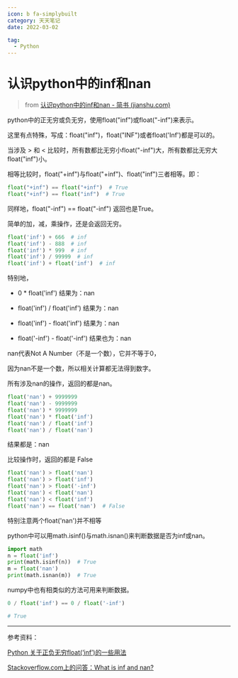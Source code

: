 ```yaml
---
icon: b fa-simplybuilt
category: 天天笔记
date: 2022-03-02

tag:
  - Python
---
```


# 认识python中的inf和nan

> from [认识python中的inf和nan - 简书 (jianshu.com)](https://www.jianshu.com/p/d9caa4ab46e1)

python中的正无穷或负无穷，使用float("inf")或float("-inf")来表示。

这里有点特殊，写成：float("inf")，float("INF")或者float('Inf')都是可以的。

当涉及 > 和 < 比较时，所有数都比无穷小float("-inf")大，所有数都比无穷大float("inf")小。

相等比较时，float("+inf")与float("+inf")、float("inf")三者相等。即：

```python
float("+inf") == float("+inf")  # True
float("+inf") == float("inf")  # True
```

同样地，float("-inf") == float("-inf") 返回也是True。

简单的加，减，乘操作，还是会返回无穷。

```python
float('inf') + 666  # inf
float('inf') - 888  # inf
float('inf') * 999  # inf
float('inf') / 99999  # inf
float('inf') + float('inf')  # inf
```

特别地，

- 0 * float('inf') 结果为：nan

- float('inf') / float('inf') 结果为：nan

- float('inf') - float('inf') 结果为：nan

- float('-inf') - float('-inf') 结果也为：nan



nan代表Not A Number（不是一个数），它并不等于0，

因为nan不是一个数，所以相关计算都无法得到数字。

所有涉及nan的操作，返回的都是nan。

```python
float('nan') + 9999999
float('nan') - 9999999
float('nan') * 9999999
float('nan') * float('inf')
float('nan') / float('inf')
float('nan') / float('nan')
```

结果都是：nan

比较操作时，返回的都是 False

```python
float('nan') > float('nan')
float('nan') > float('inf')
float('nan') > float('-inf')
float('nan') < float('nan')
float('nan') < float('inf')
float('nan') == float('nan')  # False
```

特别注意两个float('nan')并不相等

python中可以用math.isinf()与math.isnan()来判断数据是否为inf或nan。

```python
import math
n = float('inf')
print(math.isinf(n))  # True
m = float('nan')
print(math.isnan(m))  # True
```

numpy中也有相类似的方法可用来判断数据。

```python
0 / float('inf') == 0 / float('-inf')

# True
```

------

参考资料：

[Python 关于正负无穷float(‘inf’)的一些用法](https://blog.csdn.net/shennongzhaizhu/article/details/51997887)

[Stackoverflow.com上的问答：What is inf and nan?](https://stackoverflow.com/questions/17628613/what-is-inf-and-nan)